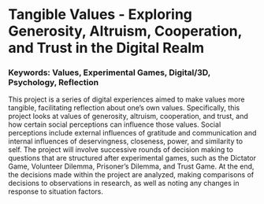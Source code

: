# Tangible Values - Exploring Generosity, Altruism, Cooperation, and Trust in the Digital Realm

### Keywords: Values, Experimental Games, Digital/3D, Psychology, Reflection

This project is a series of digital experiences aimed to make values more tangible, facilitating reflection about one’s own values. Specifically, this project looks at values of generosity, altruism, cooperation, and trust, and how certain social perceptions can influence those values. Social perceptions include external influences of gratitude and communication and internal influences of deservingness, closeness, power, and similarity to self. The project will involve successive rounds of decision making to questions that are structured after experimental games, such as the Dictator Game, Volunteer Dilemma, Prisoner’s Dilemma, and Trust Game. At the end, the decisions made within the project are analyzed, making comparisons of decisions to observations in research, as well as noting any changes in response to situation factors.
